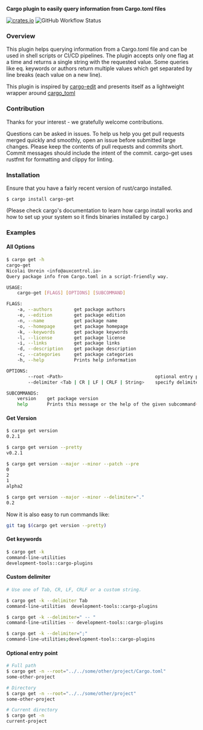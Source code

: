 **Cargo plugin to easily query information from Cargo.toml files**

[![crates.io](https://img.shields.io/crates/v/cargo-get.svg)](https://crates.io/crates/cargo-get)
![GitHub Workflow Status](https://img.shields.io/github/workflow/status/nicolaiunrein/cargo-get/CI)

### Overview

This plugin helps querying information from a Cargo.toml file and can be used in shell scripts or CI/CD pipelines.
The plugin accepts only one flag at a time and returns a single string with the requested value.
Some queries like eq. keywords or authors return multiple values which get separated by line breaks (each value on a new line).

This plugin is inspired by [cargo-edit](https://github.com/killercup/cargo-edit) and presents itself as a lightweight wrapper around [cargo_toml](https://gitlab.com/crates.rs/cargo_toml)

### Contribution

Thanks for your interest - we gratefully welcome contributions.

Questions can be asked in issues.
To help us help you get pull requests merged quickly and smoothly, open an issue before submitted large changes. Please keep the contents of pull requests and commits short. Commit messages should include the intent of the commit.
cargo-get uses rustfmt for formatting and clippy for linting.

### Installation

Ensure that you have a fairly recent version of rust/cargo installed.

```
$ cargo install cargo-get
```

(Please check cargo's documentation to learn how cargo install works and how to set up your system so it finds binaries installed by cargo.)

### Examples

#### All Options

```bash
$ cargo get -h
cargo-get
Nicolai Unrein <info@auxcontrol.io>
Query package info from Cargo.toml in a script-friendly way.

USAGE:
    cargo-get [FLAGS] [OPTIONS] [SUBCOMMAND]

FLAGS:
    -a, --authors        get package authors
    -e, --edition        get package edition
    -n, --name           get package name
    -o, --homepage       get package homepage
    -k, --keywords       get package keywords
    -l, --license        get package license
    -i, --links          get package links
    -d, --description    get package description
    -c, --categories     get package categories
    -h, --help           Prints help information

OPTIONS:
        --root <Path>                                  optional entry point
        --delimiter <Tab | CR | LF | CRLF | String>    specify delimiter for values

SUBCOMMANDS:
    version    get package version
    help       Prints this message or the help of the given subcommand(s)
```

#### Get Version

```bash
$ cargo get version
0.2.1

$ cargo get version --pretty
v0.2.1

$ cargo get version --major --minor --patch --pre
0
2
1
alpha2

$ cargo get version --major --minor --delimiter="."
0.2

```

Now it is also easy to run commands like:

```bash
git tag $(cargo get version --pretty)
```

#### Get keywords

```bash
$ cargo get -k
command-line-utilities
development-tools::cargo-plugins
```

#### Custom delimiter

```bash
# Use one of Tab, CR, LF, CRLF or a custom string.

$ cargo get -k --delimiter Tab
command-line-utilities 	development-tools::cargo-plugins

$ cargo get -k --delimiter=" -- "
command-line-utilities -- development-tools::cargo-plugins

$ cargo get -k --delimiter=";"
command-line-utilities;development-tools::cargo-plugins
```

#### Optional entry point

```bash
# Full path
$ cargo get -n --root="../../some/other/project/Cargo.toml"
some-other-project

# Directory
$ cargo get -n --root="../../some/other/project"
some-other-project

# Current directory
$ cargo get -n
current-project
```
